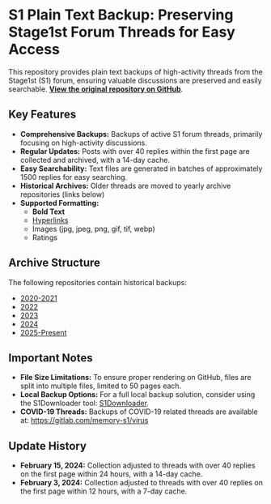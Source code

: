 # S1 Plain Text Backup: Preserving Stage1st Forum Threads for Easy Access

This repository provides plain text backups of high-activity threads from the Stage1st (S1) forum, ensuring valuable discussions are preserved and easily searchable.  [**View the original repository on GitHub**](https://github.com/TomoeMami/S1PlainTextBackup).

## Key Features

*   **Comprehensive Backups:**  Backups of active S1 forum threads, primarily focusing on high-activity discussions.
*   **Regular Updates:**  Posts with over 40 replies within the first page are collected and archived, with a 14-day cache.
*   **Easy Searchability:**  Text files are generated in batches of approximately 1500 replies for easy searching.
*   **Historical Archives:**  Older threads are moved to yearly archive repositories (links below)
*   **Supported Formatting:**
    *   **Bold Text**
    *   [Hyperlinks](example.com)
    *   Images (jpg, jpeg, png, gif, tif, webp)
    *   Ratings

## Archive Structure

The following repositories contain historical backups:

*   [2020-2021](https://github.com/TomoeMami/S1PlainTextArchive2021)
*   [2022](https://github.com/TomoeMami/S1PlainTextArchive2022)
*   [2023](https://github.com/TomoeMami/S1PlainTextArchive2023)
*   [2024](https://github.com/TomoeMami/S1PlainTextArchive2024)
*   [2025-Present](https://github.com/TomoeMami/S1PlainTextArchive2025)

## Important Notes

*   **File Size Limitations:** To ensure proper rendering on GitHub, files are split into multiple files, limited to 50 pages each.
*   **Local Backup Options:** For a full local backup solution, consider using the S1Downloader tool:  [S1Downloader](https://github.com/shuangluoxss/Stage1st-downloader).
*   **COVID-19 Threads:** Backups of COVID-19 related threads are available at:  https://gitlab.com/memory-s1/virus

## Update History

*   **February 15, 2024:** Collection adjusted to threads with over 40 replies on the first page within 24 hours, with a 14-day cache.
*   **February 3, 2024:** Collection adjusted to threads with over 40 replies on the first page within 12 hours, with a 7-day cache.